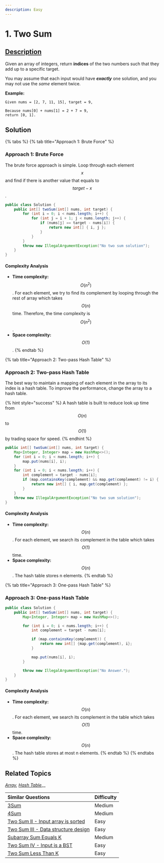 ```yaml
---
description: Easy
---
```


# 1. Two Sum

## [Description](https://leetcode.com/problems/two-sum/)

Given an array of integers, return **indices** of the two numbers such that they add up to a specific target.

You may assume that each input would have _**exactly**_ one solution, and you may not use the _same_ element twice.

**Example:**

```text
Given nums = [2, 7, 11, 15], target = 9,

Because nums[0] + nums[1] = 2 + 7 = 9,
return [0, 1].
```

## Solution

{% tabs %}
{% tab title="Approach 1: Brute Force" %}
### Approach 1: Brute Force

The brute force approach is simple. Loop through each element $$x$$ and find if there is another value that equals to $$target - x$$.

```java
public class Solution {
    public int[] twoSum(int[] nums, int target) {
        for (int i = 0; i < nums.length; i++) {
            for (int j = i + 1; j < nums.length; j++) {
                if (nums[j] == target - nums[i]) {
                    return new int[] { i, j };
                }
            }
        }
        throw new IllegalArgumentException("No two sum solution");
    }
}
```

#### Complexity Analysis

* **Time complexity:** $$O(n^2)$$. For each element, we try to find its complement by looping through the rest of array which takes $$O(n)$$time. Therefore, the time complexity is $$O(n^2)$$.
* **Space complexity:** $$O(1)$$.
{% endtab %}

{% tab title="Approach 2: Two-pass Hash Table" %}
### Approach 2: Two-pass Hash Table

The best way to maintain a mapping of each element in the array to its index is a hash table. To improve the performance, change the array to a hash table.

{% hint style="success" %}
A hash table is built to reduce look up time from $$O(n)$$ to $$O(1)$$ by trading space for speed.
{% endhint %}

```java
public int[] twoSum(int[] nums, int target) {
    Map<Integer, Integer> map = new HashMap<>();
    for (int i = 0; i < nums.length; i++) {
        map.put(nums[i], i);
    }
    for (int i = 0; i < nums.length; i++) {
        int complement = target - nums[i];
        if (map.containsKey(complement) && map.get(complement) != i) {
            return new int[] { i, map.get(complement) };
        }
    }
    throw new IllegalArgumentException("No two sum solution");
}
```

#### Complexity Analysis

* **Time complexity:** $$O(n)$$. For each element, we search its complement in the table which takes $$O(1)$$time.
* **Space complexity:** $$O(n)$$. The hash table stores n elements.
{% endtab %}

{% tab title="Approach 3: One-pass Hash Table" %}
### Approach 3: One-pass Hash Table

```java
public class Solution {
    public int[] twoSum(int[] nums, int target) {
        Map<Integer, Integer> map = new HashMap<>();

        for (int i = 0; i < nums.length; i++) {
            int complement = target - nums[i];

            if (map.containsKey(complement)) {
                return new int[] {map.get(complement), i};
            }

            map.put(nums[i], i);
        }

        throw new IllegalArgumentException("No Answer.");
    }
}
```

#### Complexity Analysis

* **Time complexity:** $$O(n)$$. For each element, we search its complement in the table which takes $$O(1)$$time.
* **Space complexity:** $$O(n)$$. The hash table stores at most n elements.
{% endtab %}
{% endtabs %}

## Related Topics

[_Array_](https://leetcode.com/tag/Array/)_,_ [_Hash Table_](https://leetcode.com/tag/hash-table/)\_\_

| Similar Questions | Difficulty |
| :--- | :--- |
| [3Sum](3sum.md) | Medium |
| [4Sum](4sum.md) | Medium |
| [Two Sum II - Input array is sorted](two-sum-ii-input-array-is-sorted.md) | Easy |
| [Two Sum III - Data structure design](two-sum-iii-data-structure-design.md) | Easy |
| [Subarray Sum Equals K](subarray-sum-equals-k.md) | Medium |
| [Two Sum IV - Input is a BST](two-sum-iv-input-is-a-bst.md) | Easy |
| [Two Sum Less Than K](two-sum-less-than-k.md) | Easy |

